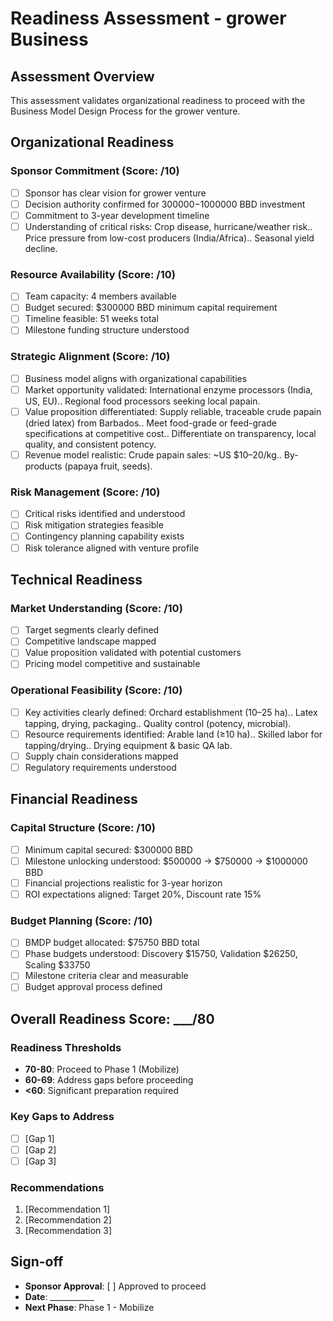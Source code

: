 # Readiness Assessment - grower Business

## Assessment Overview

This assessment validates organizational readiness to proceed with the Business Model Design Process for the grower venture.

## Organizational Readiness

### Sponsor Commitment (Score: /10)

- [ ] Sponsor has clear vision for grower venture
- [ ] Decision authority confirmed for $300000-$1000000 BBD investment
- [ ] Commitment to 3-year development timeline
- [ ] Understanding of critical risks: Crop disease, hurricane/weather risk.. Price pressure from low-cost producers (India/Africa).. Seasonal yield decline.

### Resource Availability (Score: /10)

- [ ] Team capacity: 4 members available
- [ ] Budget secured: $300000 BBD minimum capital requirement
- [ ] Timeline feasible: 51 weeks total
- [ ] Milestone funding structure understood

### Strategic Alignment (Score: /10)

- [ ] Business model aligns with organizational capabilities
- [ ] Market opportunity validated: International enzyme processors (India, US, EU).. Regional food processors seeking local papain.
- [ ] Value proposition differentiated: Supply reliable, traceable crude papain (dried latex) from Barbados.. Meet food-grade or feed-grade specifications at competitive cost.. Differentiate on transparency, local quality, and consistent potency.
- [ ] Revenue model realistic: Crude papain sales: \~US $10–20/kg.. By-products (papaya fruit, seeds).

### Risk Management (Score: /10)

- [ ] Critical risks identified and understood
- [ ] Risk mitigation strategies feasible
- [ ] Contingency planning capability exists
- [ ] Risk tolerance aligned with venture profile

## Technical Readiness

### Market Understanding (Score: /10)

- [ ] Target segments clearly defined
- [ ] Competitive landscape mapped
- [ ] Value proposition validated with potential customers
- [ ] Pricing model competitive and sustainable

### Operational Feasibility (Score: /10)

- [ ] Key activities clearly defined: Orchard establishment (10–25 ha).. Latex tapping, drying, packaging.. Quality control (potency, microbial).
- [ ] Resource requirements identified: Arable land (≥10 ha).. Skilled labor for tapping/drying.. Drying equipment & basic QA lab.
- [ ] Supply chain considerations mapped
- [ ] Regulatory requirements understood

## Financial Readiness

### Capital Structure (Score: /10)

- [ ] Minimum capital secured: $300000 BBD
- [ ] Milestone unlocking understood: $500000 → $750000 → $1000000 BBD
- [ ] Financial projections realistic for 3-year horizon
- [ ] ROI expectations aligned: Target 20%, Discount rate 15%

### Budget Planning (Score: /10)

- [ ] BMDP budget allocated: $75750 BBD total
- [ ] Phase budgets understood: Discovery $15750, Validation $26250, Scaling $33750
- [ ] Milestone criteria clear and measurable
- [ ] Budget approval process defined

## Overall Readiness Score: ___/80

### Readiness Thresholds

- **70-80**: Proceed to Phase 1 (Mobilize)
- **60-69**: Address gaps before proceeding
- **<60**: Significant preparation required

### Key Gaps to Address

- [ ] [Gap 1]
- [ ] [Gap 2]
- [ ] [Gap 3]

### Recommendations

1. [Recommendation 1]
2. [Recommendation 2]
3. [Recommendation 3]

## Sign-off

- **Sponsor Approval**: [ ] Approved to proceed
- **Date**: ___________
- **Next Phase**: Phase 1 - Mobilize
